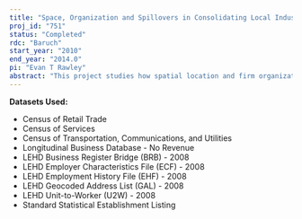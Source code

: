```yaml
---
title: "Space, Organization and Spillovers in Consolidating Local Industries"
proj_id: "751"
status: "Completed"
rdc: "Baruch"
start_year: "2010"
end_year: "2014.0"
pi: "Evan T Rawley"
abstract: "This project studies how spatial location and firm organization influence productivity and technological spillovers.  The project proposes and tests that regional clustering increases within-firm spillovers and decreases the extent to which firms are vertically integrated.  The project also explicitly tests for evidence of worker flow spillovers across industries in a pair of economically related high-tech localized industries that experienced regulatory shocks influencing entry.  The project benefits the Census Bureau by verifying the accuracy of the Business Register, merging in new establishment-level technology and customer data, and by informing the Census about supply chains and organizations.  "
---
```


**Datasets Used:**

  - Census of Retail Trade 
  - Census of Services 
  - Census of Transportation, Communications, and Utilities 
  - Longitudinal Business Database - No Revenue 
  - LEHD Business Register Bridge (BRB) - 2008 
  - LEHD Employer Characteristics File (ECF) - 2008 
  - LEHD Employment History File (EHF) - 2008 
  - LEHD Geocoded Address List (GAL) - 2008 
  - LEHD Unit-to-Worker (U2W) - 2008 
  - Standard Statistical Establishment Listing 

